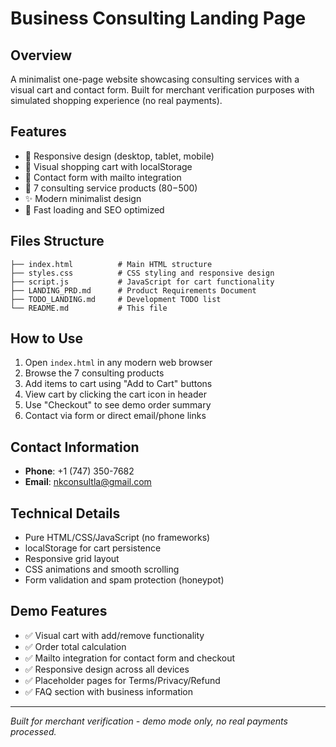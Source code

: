 # Business Consulting Landing Page

## Overview
A minimalist one-page website showcasing consulting services with a visual cart and contact form. Built for merchant verification purposes with simulated shopping experience (no real payments).

## Features
- 📱 Responsive design (desktop, tablet, mobile)
- 🛒 Visual shopping cart with localStorage
- 📧 Contact form with mailto integration
- 🎯 7 consulting service products ($80-$500)
- ✨ Modern minimalist design
- 🚀 Fast loading and SEO optimized

## Files Structure
```
├── index.html          # Main HTML structure
├── styles.css          # CSS styling and responsive design
├── script.js           # JavaScript for cart functionality
├── LANDING_PRD.md      # Product Requirements Document
├── TODO_LANDING.md     # Development TODO list
└── README.md           # This file
```

## How to Use
1. Open `index.html` in any modern web browser
2. Browse the 7 consulting products
3. Add items to cart using "Add to Cart" buttons
4. View cart by clicking the cart icon in header
5. Use "Checkout" to see demo order summary
6. Contact via form or direct email/phone links

## Contact Information
- **Phone**: +1 (747) 350-7682
- **Email**: nkconsultla@gmail.com

## Technical Details
- Pure HTML/CSS/JavaScript (no frameworks)
- localStorage for cart persistence
- Responsive grid layout
- CSS animations and smooth scrolling
- Form validation and spam protection (honeypot)

## Demo Features
- ✅ Visual cart with add/remove functionality
- ✅ Order total calculation
- ✅ Mailto integration for contact form and checkout
- ✅ Responsive design across all devices
- ✅ Placeholder pages for Terms/Privacy/Refund
- ✅ FAQ section with business information

---
*Built for merchant verification - demo mode only, no real payments processed.*